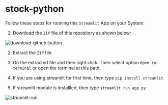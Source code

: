 # stock-python

Follow these steps for running this `Streamlit` App on your System:

1. Download the `ZIP` file of this repository as shown below:

![download-github-button](https://user-images.githubusercontent.com/104615876/207635355-55b3b155-f0d0-41b5-8f39-f4a7918a50b7.jpg)

2. Extract the `ZIP` file.

3. Go the extracted file and then right click. Then select option `Open in-terminal` or open the terminal at this path.

4. If you are using streamlit for first time, then type `pip install streamlit`

5. If streamlit module is installled, then type `streamlit run app.py`

![streamlit-run](https://user-images.githubusercontent.com/104615876/207635569-6e5b0586-b9b7-4f3f-aa06-69fdc8e26886.jpg)
